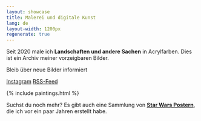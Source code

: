 ```yaml
---
layout: showcase
title: Malerei und digitale Kunst
lang: de
layout-width: 1200px
regenerate: true
---
```


Seit 2020 male ich **Landschaften und andere Sachen** in Acrylfarben. Dies ist ein Archiv meiner vorzeigbaren Bilder.

Bleib über neue Bilder informiert

<div class="centered flex-wrap gap">
    <a href="https://www.instagram.com/max.melzer/"         
        target="_blank"
        class="button">Instagram</a>
    <a href="/feed.xml"
        rel="subscribe-rss"
        target="_blank"
        class="button">RSS-Feed</a>
</div>

{% include paintings.html %}

Suchst du noch mehr? Es gibt auch eine Sammlung von **[Star Wars Postern](/poster)**, die ich vor ein paar Jahren erstellt habe.

